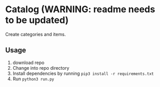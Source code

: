 # Catalog (WARNING: readme needs to be updated)
Create categories and items.

## Usage
1. download repo
2. Change into repo directory
3. Install dependencies by running `pip3 install -r requirements.txt`
4. Run `python3 run.py`
